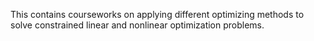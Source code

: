 This contains courseworks on applying different optimizing methods to solve constrained linear and nonlinear optimization problems.
